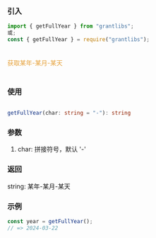 ### 引入

```js
import { getFullYear } from "grantlibs";
或;
const { getFullYear } = require("grantlibs");
```

<div style="color: #E6A23C; fontSize: 18px; padding: 20px 0">
  获取某年-某月-某天
</div>

### 使用

```ts

getFullYear(char: string = "-"): string

```

### 参数

1. char: 拼接符号，默认 '-'

### 返回

string: 某年-某月-某天

### 示例

```js
const year = getFullYear();
// => 2024-03-22
```
